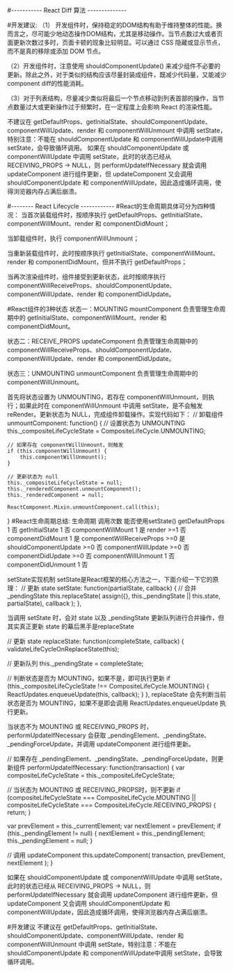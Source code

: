 #----------- React Diff 算法 --------------

#开发建议:
（1） 开发组件时，保持稳定的DOM结构有助于维持整体的性能。换而言之，尽可能少地动态操作DOM结构，尤其是移动操作。当节点数过大或者页面更新次数过多时，页面卡顿的现象比较明显。可以通过 CSS 隐藏或显示节点，而不是真的移除或添加 DOM 节点。

（2）开发组件时，注意使用 shouldComponentUpdate() 来减少组件不必要的更新。除此之外，对于类似的结构应该尽量封装成组件，既减少代码量，又能减少component diff的性能消耗。

（3）对于列表结构，尽量减少类似将最后一个节点移动到列表首部的操作，当节点数量过大或更新操作过于频繁时，在一定程度上会影响 React 的渲染性能。

不建议在 getDefaultProps、getInitialState、shouldComponentUpdate、componentWillUpdate、render 和 componentWillUnmount 中调用 setState，特别注意：不能在 shouldComponentUpdate 和 componentWillUpdate中调用 setState，会导致循环调用。
如果在 shouldComponentUpdate 或 componentWillUpdate 中调用 setState，此时的状态已经从 RECEIVING_PROPS -> NULL，则 performUpdateIfNecessary 就会调用 updateComponent 进行组件更新，但 updateComponent 又会调用 shouldComponentUpdate 和 componentWillUpdate，因此造成循环调用，使得浏览器内存占满后崩溃。

#-------- React Lifecycle ------------
#React的生命周期具体可分为四种情况：
当首次装载组件时，按顺序执行 getDefaultProps、getInitialState、componentWillMount、render 和 componentDidMount；

当卸载组件时，执行 componentWillUnmount；

当重新装载组件时，此时按顺序执行 getInitialState、componentWillMount、render 和 componentDidMount，但并不执行 getDefaultProps；

当再次渲染组件时，组件接受到更新状态，此时按顺序执行 componentWillReceiveProps、shouldComponentUpdate、componentWillUpdate、render 和 componentDidUpdate。

#React组件的3种状态
状态一：MOUNTING
mountComponent 负责管理生命周期中的 getInitialState、componentWillMount、render 和 componentDidMount。

状态二：RECEIVE_PROPS
updateComponent 负责管理生命周期中的 componentWillReceiveProps、shouldComponentUpdate、componentWillUpdate、render 和 componentDidUpdate。

状态三：UNMOUNTING
unmountComponent 负责管理生命周期中的 componentWillUnmount。

首先将状态设置为 UNMOUNTING，若存在 componentWillUnmount，则执行；如果此时在 componentWillUnmount 中调用 setState，是不会触发 reRender。更新状态为 NULL，完成组件卸载操作。实现代码如下：
// 卸载组件
unmountComponent: function() {
    // 设置状态为 UNMOUNTING
    this._compositeLifeCycleState = CompositeLifeCycle.UNMOUNTING;
    
    // 如果存在 componentWillUnmount，则触发
    if (this.componentWillUnmount) {
        this.componentWillUnmount();
    }
    
    // 更新状态为 null
    this._compositeLifeCycleState = null;
    this._renderedComponent.unmountComponent();
    this._renderedComponent = null;
    
    ReactComponent.Mixin.unmountComponent.call(this);
}
#React生命周期总结:
生命周期	                调用次数	能否使用setState()
getDefaultProps	                1	        否
getInitialState	                1	        否
componentWillMount	            1	        是
render	                        >=1	        否
componentDidMount	              1	        是
componentWillReceiveProps	      >=0	        是
shouldComponentUpdate	          >=0	        否
componentWillUpdate	            >=0	        否
componentDidUpdate	            >=0	        否
componentWillUnmount	          1	        否
componentDidUnmount	            1	        否

setState实现机制
setState是React框架的核心方法之一，下面介绍一下它的原理：
// 更新 state
setState: function(partialState, callback) {
  // 合并 _pendingState
  this.replaceState(
    assign({}, this._pendingState || this.state, partialState),
    callback
  );
},

当调用 setState 时，会对 state 以及 _pendingState 更新队列进行合并操作，但其实真正更新 state 的幕后黑手是replaceState

// 更新 state
replaceState: function(completeState, callback) {
  validateLifeCycleOnReplaceState(this);
 
  // 更新队列
  this._pendingState = completeState;
 
  // 判断状态是否为 MOUNTING，如果不是，即可执行更新
  if (this._compositeLifeCycleState !== CompositeLifeCycle.MOUNTING) {
    ReactUpdates.enqueueUpdate(this, callback);
  }
},
replaceState 会先判断当前状态是否为 MOUNTING，如果不是即会调用 ReactUpdates.enqueueUpdate 执行更新。

当状态不为 MOUNTING 或 RECEIVING_PROPS 时，performUpdateIfNecessary 会获取 _pendingElement、_pendingState、_pendingForceUpdate，并调用 updateComponent 进行组件更新。

// 如果存在 _pendingElement、_pendingState、_pendingForceUpdate，则更新组件
performUpdateIfNecessary: function(transaction) {
  var compositeLifeCycleState = this._compositeLifeCycleState;
 
  // 当状态为 MOUNTING 或 RECEIVING_PROPS时，则不更新
  if (compositeLifeCycleState === CompositeLifeCycle.MOUNTING ||
      compositeLifeCycleState === CompositeLifeCycle.RECEIVING_PROPS) {
    return;
  }
 
  var prevElement = this._currentElement;
  var nextElement = prevElement;
  if (this._pendingElement != null) {
    nextElement = this._pendingElement;
    this._pendingElement = null;
  }
 
  // 调用 updateComponent
  this.updateComponent(
    transaction,
    prevElement,
    nextElement
  );
}

如果在 shouldComponentUpdate 或 componentWillUpdate 中调用 setState，此时的状态已经从 RECEIVING_PROPS -> NULL，则 performUpdateIfNecessary 就会调用 updateComponent 进行组件更新，但 updateComponent 又会调用 shouldComponentUpdate 和 componentWillUpdate，因此造成循环调用，使得浏览器内存占满后崩溃。

#开发建议
不建议在 getDefaultProps、getInitialState、shouldComponentUpdate、componentWillUpdate、render 和 componentWillUnmount 中调用 setState，特别注意：不能在 shouldComponentUpdate 和 componentWillUpdate中调用 setState，会导致循环调用。


